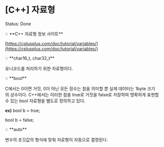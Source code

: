 # [C++] 자료형

Status: Done

<aside>
💡 **C++ 자료형 정보 사이트**

[https://cplusplus.com/doc/tutorial/variables/](https://cplusplus.com/doc/tutorial/variables/)

</aside>

<aside>
💡 **char16_t, char32_t**

유니코드를 처리하기 위한 자료형이다.

</aside>

<aside>
💡 **bool**

C에서는 0이면 거짓, 0이 아닌 모든 정수는 참을 의미할 뿐 실제 데이터는 1byte 크기의 상수이다. C++에서는 이러한 참을 true로 거짓을 false로 저장하여 명확하게 표현할 수 있는 bool 자료형을 별도로 정의하고 있다.

**ex)** bool b = true;

bool b = false;

</aside>

<aside>
💡 **auto**

변수의 초깃값의 형식에 맞춰 자료형이 자동으로 결정된다.

</aside>